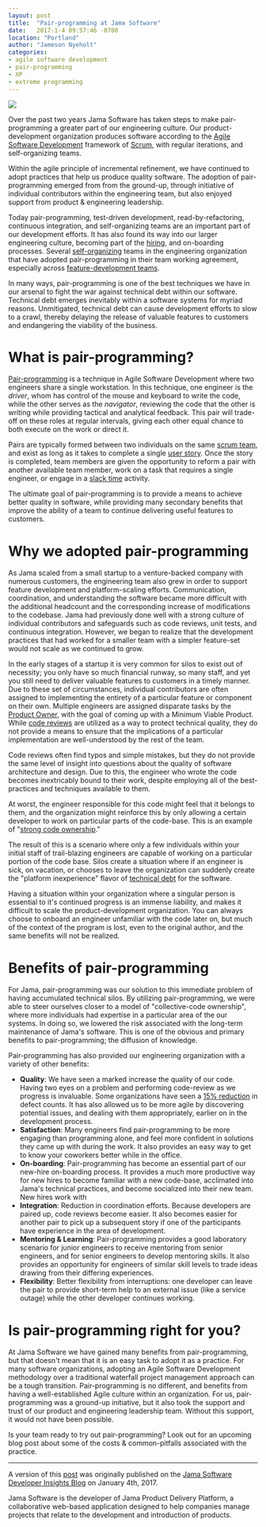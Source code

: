 ```yaml
---
layout: post
title:  "Pair-programming at Jama Software"
date:   2017-1-4 09:57:46 -0700
location: "Portland"
author: "Jameson Nyeholt"
categories:
- agile software development
- pair-programming
- XP
- extreme programming
---
```


<img src="{{site.baseurl}}/assets/img/pair-programming.jpg" />

Over the past two years Jama Software has taken steps to make pair-programming a greater part of our engineering culture.  Our product-development organization produces software according to the [Agile Software Development](https://www.agilealliance.org/agile101/) framework of [Scrum](https://www.scrumalliance.org/why-scrum), with regular iterations, and self-organizing teams.   
<!--description-->

Within the agile principle of incremental refinement, we have continued to adopt practices that help us produce quality software.  The adoption of pair-programming emerged from from the ground-up, through initiative of individual contributors within the engineering team, but also enjoyed support from product & engineering leadership.  


Today pair-programming, test-driven development, read-by-refactoring, continuous integration, and self-organizing teams are an important part of our development efforts.  It has also found its way into our larger engineering culture, becoming part of the  [hiring](http://www.jamasoftware.com/blog/jamas-hiring-process-the-technical-interview/), and on-boarding processes.  Several [self-organizing](http://www.jamasoftware.com/blog/self-selecting-agile-teams/) teams in the engineering organization that have adopted pair-programming in their team working agreement, especially across [feature-development teams](https://less.works/less/structure/feature-teams.html).

In many ways, pair-programming is one of the best techniques we have in our arsenal to fight the war against technical debt within our software.  Technical debt emerges inevitably within a software systems for myriad reasons.  Unmitigated, technical debt can cause development efforts to slow to a crawl, thereby delaying the release of valuable features to customers and endangering the viability of the business.  

# What is pair-programming?

[Pair-programming](https://www.agilealliance.org/glossary/pairing/) is a technique in Agile Software Development where two engineers share a single workstation.  In this technique, one engineer is the *driver*, whom has control of the mouse and keyboard to write the code, while the other serves as the *navigator*, reviewing the code that the other is writing while providing tactical and analytical feedback.  This pair will trade-off on these roles at regular intervals, giving each other equal chance to both execute on the work or direct it.

Pairs are typically formed between two individuals on the same [scrum team](https://www.mountaingoatsoftware.com/agile/scrum/team), and exist as long as it takes to complete a single [user story](https://www.mountaingoatsoftware.com/agile/user-stories).  Once the story is completed, team members are given the opportunity to reform a pair with another available team member, work on a task that requires a single engineer, or engage in a [slack time](http://www.jamesshore.com/Agile-Book/slack.html) activity.  

The ultimate goal of pair-programming is to provide a means to achieve better quality in software, while providing many secondary benefits that improve the ability of a team to continue delivering useful features to customers.

# Why we adopted pair-programming

As Jama scaled from a small startup to a venture-backed company with numerous customers, the engineering team also grew in order to support feature development and platform-scaling efforts.  Communication, coordination, and understanding the software became more difficult with the additional headcount and the corresponding increase of modifications to the codebase.  Jama had previously done well with a strong culture of individual contributors and safeguards such as code reviews, unit tests, and continuous integration.  However, we began to realize that the development practices that had worked for a smaller team with a simpler feature-set would not scale as we continued to grow.

In the early stages of a startup it is very common for silos to exist out of necessity; you only have so much financial runway, so many staff, and yet you still need to deliver valuable features to customers in a timely manner.  Due to these set of circumstances, individual contributors are often assigned to implementing the entirety of a particular feature or component on their own.  Multiple engineers are assigned disparate tasks by the [Product Owner](https://www.mountaingoatsoftware.com/agile/scrum/product-owner), with the goal of coming up with a Minimum Viable Product.  While [code reviews](https://blog.codinghorror.com/code-reviews-just-do-it/) are utilized as a way to protect technical quality, they do not provide a means to ensure that the implications of a particular implementation are well-understood by the rest of the team.  

Code reviews often find typos and simple mistakes, but they do not provide the same level of insight into questions about the quality of software architecture and design.  Due to this, the engineer who wrote the code becomes inextricably bound to their work, despite employing all of the best-practices and techniques available to them.  

At worst, the engineer responsible for this code might feel that it belongs to them, and the organization might reinforce this by only allowing a certain developer to work on particular parts of the code-base.  This is an example of "[strong code ownership](http://martinfowler.com/bliki/CodeOwnership.html)."

The result of this is a scenario where only a few individuals within your initial staff of trail-blazing engineers are capable of working on a particular portion of the code base.  Silos create a situation where if an engineer is sick, on vacation, or chooses to leave the organization can suddenly create the "platform inexperience" flavor of [technical debt](http://martinfowler.com/bliki/TechnicalDebt.html) for the software.  

Having a situation within your organization where a singular person is essential to it's continued progress is an immense liability, and makes it difficult to scale the product-development organization.  You can always choose to onboard an engineer unfamiliar with the code later on, but much of the context of the program is lost, even to the original author, and the same benefits will not be realized.

# Benefits of pair-programming

For Jama, pair-programming was our solution to this immediate problem of having accumulated technical silos.  By utilizing pair-programming, we were able to steer ourselves closer to a model of "collective-code ownership", where more individuals had expertise in a particular area of the our systems.  In doing so, we lowered the risk associated with the long-term maintenance of Jama's software.  This is one of the obvious and primary benefits to pair-programming; the diffusion of knowledge.

Pair-programming has also provided our engineering organization with a variety of other benefits:  

- **Quality**: We have seen a marked increase the quality of our code.  Having two eyes on a problem and performing code-review as we progress is invaluable.  Some organizations have seen a [15% reduction](http://collaboration.csc.ncsu.edu/laurie/Papers/XPSardinia.PDF) in defect counts.  It has also allowed us to be more agile by discovering potential issues, and dealing with them appropriately, earlier on in the development process.
- **Satisfaction**:  Many engineers find pair-programming to be more engaging than programming alone, and feel more confident in solutions they came up with during the work.  It also provides an easy way to get to know your coworkers better while in the office.
- **On-boarding**: Pair-programming has become an essential part of our new-hire on-boarding process.  It provides a much more productive way for new hires to become familiar with a new code-base, acclimated into Jama's technical practices, and become socialized into their new team.  New hires work with
- **Integration**: Reduction in coordination efforts.  Because developers are paired up, code reviews become easier.  It also becomes easier for another pair to pick up a subsequent story if one of the participants have experience in the area of development.
- **Mentoring & Learning**: Pair-programming provides a good laboratory scenario for junior engineers to receive mentoring from senior engineers, and for senior engineers to develop mentoring skills.  It also provides an opportunity for engineers of similar skill levels to trade ideas drawing from their differing experiences.
- **Flexibility**: Better flexibility from interruptions: one developer can leave the pair to provide short-term help to an external issue (like a service outage) while the other developer continues working.

# Is pair-programming right for you?

At Jama Software we have gained many benefits from pair-programming, but that doesn't mean that it is an easy task to adopt it as a practice.  For many software organizations, adopting an Agile Software Development methodology over a traditional waterfall project management approach can be a tough transition.  Pair-programming is no different, and benefits from having a well-established Agile culture within an organization.  For us, pair-programming was a ground-up initiative, but it also took the support and trust of our product and engineering leadership team.  Without this support, it would not have been possible.  

Is your team ready to try out pair-programming?  Look out for an upcoming blog post about some of the costs & common-pitfalls associated with the practice.

***

A version of this [post](https://www.jamasoftware.com/blog/pair-programming-why-we-do-it/) was originally published on the [Jama Software Developer Insights Blog](https://www.jamasoftware.com/blog/category/developer-insights/) on January 4th, 2017.

Jama Software is the developer of Jama Product Delivery Platform, a collaborative web-based application designed to help companies manage projects that relate to the development and introduction of products.
